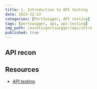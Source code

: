 ```yaml
---
title: 1. Introduction to API testing
date: 2023-12-23
categories: [PortSwigger, API testing]
tags: [portswigger, api, api-testing]
img_path: /assets/portswigger/api/intro
published: true
---
```


## API recon

## Resources

- [API testing](https://portswigger.net/web-security/learning-paths/api-testing).